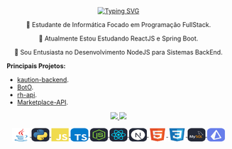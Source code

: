 <p align="center">
  <a href="https://git.io/typing-svg">
    <img src="https://readme-typing-svg.demolab.com?font=Fira+Code&weight=600&size=25&pause=1000&color=ffffff&random=false&width=435&height=40&lines=Ol%C3%A1%2C+eu+sou+Isaac+Sales!%F0%9F%A4%96%F0%9F%92%BB%F" alt="Typing SVG">
  </a>
</p>

<div align="center">
  
🔭 Estudante de Informática Focado em Programação FullStack.


🌱 Atualmente Estou Estudando ReactJS e Spring Boot.

💬 Sou Entusiasta no Desenvolvimento NodeJS para Sistemas BackEnd.

</div>

**Principais Projetos:**

* [kaution-backend](https://github.com/Coacervados/kaution-backend).
* [BotO](https://github.com/Coacervados/BotO).
* [rh-api](https://github.com/IsaacSales15/rh-api).
* [Marketplace-API](https://github.com/IsaacSales15/Marketplace-API).

<div align="center">
  <a href="https://github.com/IsaacSales15">
    <img height="150em" src="https://github-readme-stats.vercel.app/api?username=IsaacSales15&show_icons=true&theme=dark&include_all_commits=true&count_private=true"/>
    <img height="150em" src="https://github-readme-stats.vercel.app/api/top-langs/?username=IsaacSales15&layout=compact&langs_count=7&theme=dark"/>
</div>

<div style="display: inline_block" align="center"><br>
  <img align="center" alt="Java" height="30" width="40" src="https://raw.githubusercontent.com/devicons/devicon/master/icons/java/java-original.svg">
  <img align="center" alt="Python" height="30" width="40" src="https://github.com/tandpfun/skill-icons/raw/main/icons/Python-Dark.svg">
  <img align="center" alt="Js" height="30" width="40" src="https://raw.githubusercontent.com/devicons/devicon/master/icons/javascript/javascript-plain.svg">
  <img align="center" alt="Typescript" height="30" width="40" src="https://github.com/tandpfun/skill-icons/raw/main/icons/TypeScript.svg">
  <img align="center" alt="NodeJS" height="30" width="40" src="https://github.com/tandpfun/skill-icons/raw/main/icons/NodeJS-Dark.svg">
  <img align="center" alt="React" height="30" width="40" src="https://github.com/tandpfun/skill-icons/blob/main/icons/React-Dark.svg">
  <img align="center" alt="NextJS" height="30" width="40" src="https://github.com/tandpfun/skill-icons/blob/main/icons/NextJS-Dark.svg">
  <img align="center" alt="HTML" height="30" width="40" src="https://raw.githubusercontent.com/devicons/devicon/master/icons/html5/html5-original.svg">
  <img align="center" alt="CSS" height="30" width="40" src="https://raw.githubusercontent.com/devicons/devicon/master/icons/css3/css3-original.svg">
  <img align="center" alt="MySQL" height="30" width="40" src="https://raw.githubusercontent.com/tandpfun/skill-icons/65dea6c4eaca7da319e552c09f4cf5a9a8dab2c8/icons/MySQL-Dark.svg">
  <img align="center" alt="Prisma" height="30" width="40" src="https://github.com/tandpfun/skill-icons/raw/main/icons/Prisma.svg">
</div>
